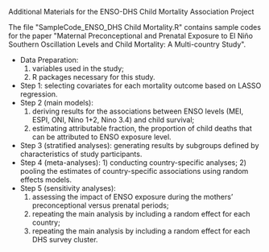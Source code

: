 Additional Materials for the ENSO-DHS Child Mortality Association Project

The file "SampleCode_ENSO_DHS Child Mortality.R" contains sample codes for the paper "Maternal Preconceptional and Prenatal Exposure to El Niño Southern Oscillation Levels and Child Mortality: A Multi-country Study".
- Data Preparation:
  1) variables used in the study;
  2) R packages necessary for this study.
- Step 1: selecting covariates for each mortality outcome based on LASSO regression.
- Step 2 (main models):
  1) deriving results for the associations between ENSO levels (MEI, ESPI, ONI, Nino 1+2, Nino 3.4) and child survival;
  2) estimating attributable fraction, the proportion of child deaths that can be attributed to ENSO exposure level.
- Step 3 (stratified analyses): generating results by subgroups defined by characteristics of study participants.
- Step 4 (meta-analyses): 1) conducting country-specific analyses; 2) pooling the estimates of country-specific associations using random effects models.
- Step 5 (sensitivity analyses):
  1) assessing the impact of ENSO exposure during the mothers’ preconceptional versus prenatal periods;
  2) repeating the main analysis by including a random effect for each country;
  3) repeating the main analysis by including a random effect for each DHS survey cluster.
